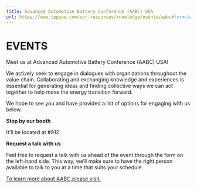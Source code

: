 ```yaml
---
title: Advanced Automotive Battery Conference (AABC) USA
url: https://www.topsoe.com/our-resources/knowledge/events/aabc#form-bam
---
```


# EVENTS

Meet us at Advanced Automotive Battery Conference (AABC) USA!

We actively seek to engage in dialogues with organizations throughout the value chain. Collaborating and exchanging knowledge and experiences is essential for generating ideas and finding collective ways we can act together to help move the energy transition forward.

We hope to see you and have provided a list of options for engaging with us below.

**Stop by our booth**

It’ll be located at #912.

**Request a talk with us**

Feel free to request a talk with us ahead of the event through the form on the left-hand side. This way, we’ll make sure to have the right person available to talk to you at a time that suits your schedule.

[To learn more about AABC,please visit.](https://www.advancedautobat.com/us/)
